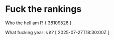 # Fuck the rankings

Who the hell am I?
{ 38109526 }

What fucking year is it?
[ 2025-07-27T18:30:00Z ]
